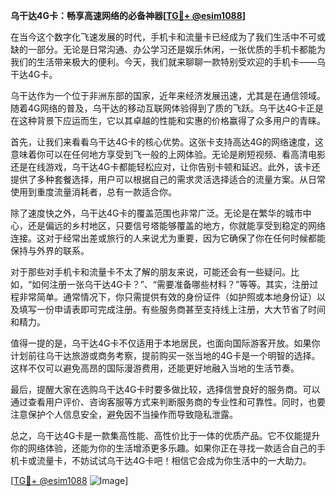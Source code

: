 **乌干达4G卡：畅享高速网络的必备神器[[TG💪+ @esim1088](https://t.me/s/esim1088)]**

在当今这个数字化飞速发展的时代，手机卡和流量卡已经成为了我们生活中不可或缺的一部分。无论是日常沟通、办公学习还是娱乐休闲，一张优质的手机卡都能为我们的生活带来极大的便利。今天，我们就来聊聊一款特别受欢迎的手机卡——乌干达4G卡。

乌干达作为一个位于非洲东部的国家，近年来经济发展迅速，尤其是在通信领域。随着4G网络的普及，乌干达的移动互联网体验得到了质的飞跃。乌干达4G卡正是在这种背景下应运而生，它以其卓越的性能和实惠的价格赢得了众多用户的青睐。

首先，让我们来看看乌干达4G卡的核心优势。这张卡支持高达4G的网络速度，这意味着你可以在任何地方享受到飞一般的上网体验。无论是刷短视频、看高清电影还是在线游戏，乌干达4G卡都能轻松应对，让你告别卡顿和延迟。此外，该卡还提供了多种套餐选择，用户可以根据自己的需求灵活选择适合的流量方案。从日常使用到重度流量消耗者，总有一款适合你。

除了速度快之外，乌干达4G卡的覆盖范围也非常广泛。无论是在繁华的城市中心，还是偏远的乡村地区，只要信号塔能够覆盖的地方，你就能享受到稳定的网络连接。这对于经常出差或旅行的人来说尤为重要，因为它确保了你在任何时候都能保持与外界的联系。

对于那些对手机卡和流量卡不太了解的朋友来说，可能还会有一些疑问。比如，“如何注册一张乌干达4G卡？”、“需要准备哪些材料？”等等。其实，注册过程非常简单。通常情况下，你只需提供有效的身份证件（如护照或本地身份证）以及填写一份申请表即可完成注册。有些服务商甚至支持线上注册，大大节省了时间和精力。

值得一提的是，乌干达4G卡不仅适用于本地居民，也面向国际游客开放。如果你计划前往乌干达旅游或商务考察，提前购买一张当地的4G卡是一个明智的选择。这样不仅可以避免高昂的国际漫游费用，还能更好地融入当地的生活节奏。

最后，提醒大家在选购乌干达4G卡时要多做比较，选择信誉良好的服务商。可以通过查看用户评价、咨询客服等方式来判断服务商的专业性和可靠性。同时，也要注意保护个人信息安全，避免因不当操作而导致隐私泄露。

总之，乌干达4G卡是一款集高性能、高性价比于一体的优质产品。它不仅能提升你的网络体验，还能为你的生活增添更多乐趣。如果你正在寻找一款适合自己的手机卡或流量卡，不妨试试乌干达4G卡吧！相信它会成为你生活中的一大助力。

[[TG💪+ @esim1088](https://t.me/s/esim1088) ![Image](https://i.postimg.cc/4NQfJmqS/Snipaste-2025-05-13-00-14-12.png)]